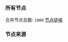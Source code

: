 ### 所有节点
合并节点总数: `1000`
[节点链接](https://raw.githubusercontent.com/rzhy1/11/master/sub/sub_merge_base64.txt)

### 节点来源
